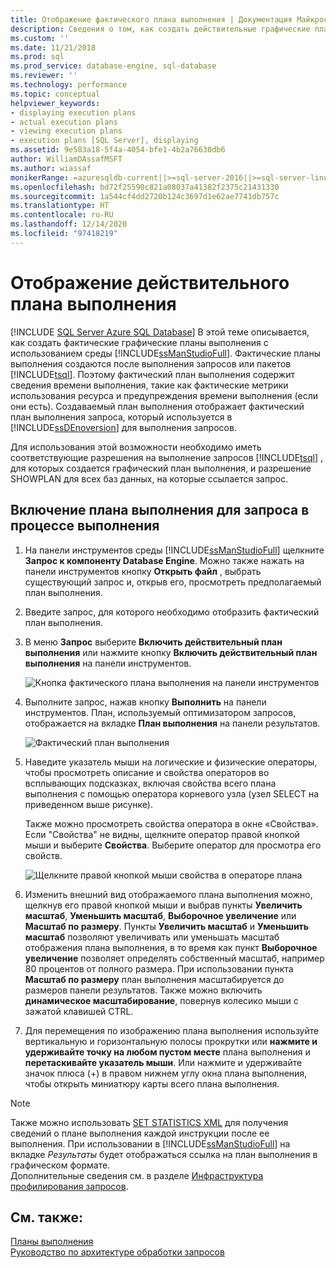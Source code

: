 ```yaml
---
title: Отображение фактического плана выполнения | Документация Майкрософт
description: Сведения о том, как создать действительные графические планы выполнения с помощью среды SQL Server Management Studio. Действительный графический план выполнения содержит сведения о среде выполнения.
ms.custom: ''
ms.date: 11/21/2018
ms.prod: sql
ms.prod_service: database-engine, sql-database
ms.reviewer: ''
ms.technology: performance
ms.topic: conceptual
helpviewer_keywords:
- displaying execution plans
- actual execution plans
- viewing execution plans
- execution plans [SQL Server], displaying
ms.assetid: 9e583a18-5f4a-4054-bfe1-4b2a76630db6
author: WilliamDAssafMSFT
ms.author: wiassaf
monikerRange: =azuresqldb-current||>=sql-server-2016||>=sql-server-linux-2017||=azuresqldb-mi-current
ms.openlocfilehash: bd72f25590c821a08037a41382f2375c21431330
ms.sourcegitcommit: 1a544cf4dd2720b124c3697d1e62ae7741db757c
ms.translationtype: HT
ms.contentlocale: ru-RU
ms.lasthandoff: 12/14/2020
ms.locfileid: "97418219"
---
```

# <a name="display-an-actual-execution-plan"></a>Отображение действительного плана выполнения
[!INCLUDE [SQL Server Azure SQL Database](../../includes/applies-to-version/sql-asdb.md)]
  В этой теме описывается, как создать фактические графические планы выполнения с использованием среды [!INCLUDE[ssManStudioFull](../../includes/ssmanstudiofull-md.md)]. Фактические планы выполнения создаются после выполнения запросов или пакетов [!INCLUDE[tsql](../../includes/tsql-md.md)]. Поэтому фактический план выполнения содержит сведения времени выполнения, такие как фактические метрики использования ресурса и предупреждения времени выполнения (если они есть). Создаваемый план выполнения отображает фактический план выполнения запроса, который используется в [!INCLUDE[ssDEnoversion](../../includes/ssdenoversion-md.md)] для выполнения запросов.  
  
 Для использования этой возможности необходимо иметь соответствующие разрешения на выполнение запросов [!INCLUDE[tsql](../../includes/tsql-md.md)] , для которых создается графический план выполнения, и разрешение SHOWPLAN для всех баз данных, на которые ссылается запрос.  
  
## <a name="to-include-an-execution-plan-for-a-query-during-execution"></a>Включение плана выполнения для запроса в процессе выполнения  
  
1.  На панели инструментов среды [!INCLUDE[ssManStudioFull](../../includes/ssmanstudiofull-md.md)] щелкните **Запрос к компоненту Database Engine**. Можно также нажать на панели инструментов кнопку **Открыть файл** , выбрать существующий запрос и, открыв его, просмотреть предполагаемый план выполнения. 
  
2.  Введите запрос, для которого необходимо отобразить фактический план выполнения.  
  
3.  В меню **Запрос** выберите **Включить действительный план выполнения** или нажмите кнопку **Включить действительный план выполнения** на панели инструментов.

    ![Кнопка фактического плана выполнения на панели инструментов](../../relational-databases/performance/media/actualexecplantoolbar.png "Кнопка фактического плана выполнения на панели инструментов")   
  
4.  Выполните запрос, нажав кнопку **Выполнить** на панели инструментов. План, используемый оптимизатором запросов, отображается на вкладке **План выполнения** на панели результатов. 

    ![Фактический план выполнения](../../relational-databases/performance/media/actualexecplan.png "Действительный план выполнения")   

5.  Наведите указатель мыши на логические и физические операторы, чтобы просмотреть описание и свойства операторов во всплывающих подсказках, включая свойства всего плана выполнения с помощью оператора корневого узла (узел SELECT на приведенном выше рисунке).   
  
    Также можно просмотреть свойства оператора в окне «Свойства». Если "Свойства" не видны, щелкните оператор правой кнопкой мыши и выберите **Свойства**. Выберите оператор для просмотра его свойств.  

    ![Щелкните правой кнопкой мыши свойства в операторе плана](../../relational-databases/performance/media/planproperties.png "Щелкните правой кнопкой мыши свойства в операторе плана")    
  
6.  Изменить внешний вид отображаемого плана выполнения можно, щелкнув его правой кнопкой мыши и выбрав пункты **Увеличить масштаб**, **Уменьшить масштаб**, **Выборочное увеличение** или **Масштаб по размеру**. Пункты **Увеличить масштаб** и **Уменьшить масштаб** позволяют увеличивать или уменьшать масштаб отображения плана выполнения, в то время как пункт **Выборочное увеличение** позволяет определять собственный масштаб, например 80 процентов от полного размера. При использовании пункта **Масштаб по размеру** план выполнения масштабируется до размеров панели результатов. Также можно включить **динамическое масштабирование**, повернув колесико мыши с зажатой клавишей CTRL.  

7.  Для перемещения по изображению плана выполнения используйте вертикальную и горизонтальную полосы прокрутки или **нажмите и удерживайте точку на любом пустом месте** плана выполнения и **перетаскивайте указатель мыши**. Или нажмите и удерживайте значок плюса (+) в правом нижнем углу окна плана выполнения, чтобы открыть миниатюру карты всего плана выполнения.

> [!NOTE] 
> Также можно использовать [SET STATISTICS XML](../../t-sql/statements/set-statistics-xml-transact-sql.md) для получения сведений о плане выполнения каждой инструкции после ее выполнения. При использовании в [!INCLUDE[ssManStudioFull](../../includes/ssmanstudiofull-md.md)] на вкладке *Результаты* будет отображаться ссылка на план выполнения в графическом формате.   
> Дополнительные сведения см. в разделе [Инфраструктура профилирования запросов](../../relational-databases/performance/query-profiling-infrastructure.md).
  
## <a name="see-also"></a>См. также:  
 [Планы выполнения](../../relational-databases/performance/execution-plans.md)    
 [Руководство по архитектуре обработки запросов](../../relational-databases/query-processing-architecture-guide.md)  
